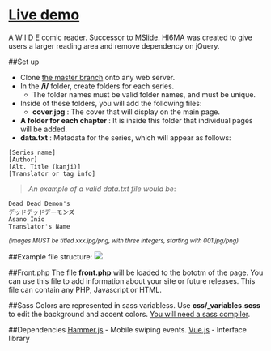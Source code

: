 # <a href="http://m3ow.moe">Live demo</a>

A W I D E comic reader. Successor to <a href="/bersLucas/MSlide">MSlide</a>.
HI6MA was created to give users a larger reading area and remove dependency on jQuery.

##Set up
* Clone [the master branch](https://github.com/bersLucas/HI6MA/archive/master.zip) onto any web server.
* In the **/i/** folder, create folders for each series.
  * The folder names must be valid folder names, and must be unique.
* Inside of these folders, you will add the following files:
  * **cover.jpg** : The cover that will display on the main page.
 * **A folder for each chapter** : It is inside this folder that individual pages will be added.
  * **data.txt** : Metadata for the series, which will appear as follows:
```
[Series name]
[Author]
[Alt. Title (kanji)]
[Translator or tag info]
```
> *An example of a valid data.txt file would be*:

```
Dead Dead Demon's
デッドデッドデーモンズ
Asano Inio
Translator's Name
```

<sub>*(images MUST be titled xxx.jpg/png, with three integers, starting with 001.jpg/png)*</sub>

##Example file structure:
<img src="https://cloud.githubusercontent.com/assets/3892772/19536607/aba5b538-961a-11e6-901b-a7ba8085b9af.png"/>

##Front.php
The file **front.php** will be loaded to the bototm of the page. You can use this file to add information about your site or future releases. This file can contain any PHP, Javascript or HTML.

##Sass
Colors are represented in sass variabless. Use **css/_variables.scss** to edit the background and accent colors. <a href="http://sass-lang.com/">You will need a sass compiler</a>.

##Dependencies 
<a href="http://hammerjs.github.io/">Hammer.js</a> - Mobile swiping events.
<a href="https://github.com/vuejs/vue">Vue.js</a> - Interface library
